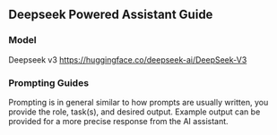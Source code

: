 ## Deepseek Powered Assistant Guide

### Model
Deepseek v3
https://huggingface.co/deepseek-ai/DeepSeek-V3

### Prompting Guides
Prompting is in general similar to how prompts are usually written, you provide the role, task(s), and desired output. Example output can be provided for a more precise response from the AI assistant. 